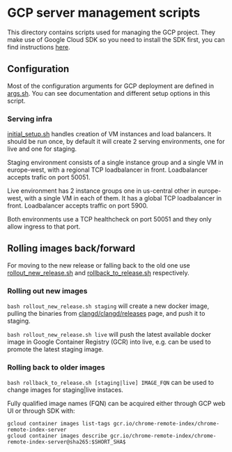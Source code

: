 # GCP server management scripts

This directory contains scripts used for managing the GCP project. They make use
of Google Cloud SDK so you need to install the SDK first, you can find
instructions [here](https://cloud.google.com/sdk/docs/install).

## Configuration

Most of the configuration arguments for GCP deployment are defined in
[args.sh](args.sh). You can see documentation and different setup options in
this script.

### Serving infra

[initial_setup.sh](initial_setup.sh) handles creation of VM instances and load
balancers. It should be run once, by default it will create 2 serving
environments, one for live and one for staging.

Staging environment consists of a single instance group and a single VM in
europe-west, with a regional TCP loadbalancer in front. Loadbalancer accepts
trafic on port 50051.

Live environment has 2 instance groups one in us-central other in europe-west,
with a single VM in each of them. It has a global TCP loadbalancer in front.
Loadbalancer accepts traffic on port 5900.

Both environments use a TCP healthcheck on port 50051 and they only allow
ingress to that port.

## Rolling images back/forward

For moving to the new release or falling back to the old one use
[rollout_new_release.sh](rollout_new_release.sh) and
[rollback_to_release.sh](rollback_to_release.sh) respectively.

### Rolling out new images

`bash rollout_new_release.sh staging` will create a new docker image, pulling
the binaries from
[clangd/clangd/releases](https://github.com/clangd/clangd/releases) page, and
push it to staging.

`bash rollout_new_release.sh live` will push the latest available docker image
in Google Container Registry (GCR) into live, e.g. can be used to promote the
latest staging image.

### Rolling back to older images

`bash rollback_to_release.sh [staging|live] IMAGE_FQN` can be used to change
images for staging|live instaces.

Fully qualified image names (FQN) can be acquired either through GCP web UI or
through SDK with:

```
gcloud container images list-tags gcr.io/chrome-remote-index/chrome-remote-index-server
gcloud container images describe gcr.io/chrome-remote-index/chrome-remote-index-server@sha265:$SHORT_SHA$
```
